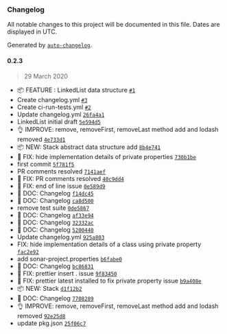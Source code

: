 ### Changelog

All notable changes to this project will be documented in this file. Dates are displayed in UTC.

Generated by [`auto-changelog`](https://github.com/CookPete/auto-changelog).

#### 0.2.3

> 29 March 2020

- 📦 FEATURE : LinkedList data structure [`#1`](https://github.com/sagar-gavhane/rahome/pull/1)
- Create changelog.yml [`#3`](https://github.com/sagar-gavhane/rahome/pull/3)
- Create ci-run-tests.yml [`#2`](https://github.com/sagar-gavhane/rahome/pull/2)
- Update changelog.yml [`26fa4a1`](https://github.com/sagar-gavhane/rahome/commit/26fa4a10312267f2fc06d8c3e80ded11bfc0bfde)
- LinkedList initial draft [`5e594d5`](https://github.com/sagar-gavhane/rahome/commit/5e594d5fc4228a9ad78f75fdc7115affe765d0e8)
- 👌 IMPROVE: remove, removeFirst, removeLast method add and lodash removed [`4e733d1`](https://github.com/sagar-gavhane/rahome/commit/4e733d1491a20d0cfc8386704c30584d17c4c0ba)
- 📦 NEW: Stack abstract data structure add [`8b4e741`](https://github.com/sagar-gavhane/rahome/commit/8b4e741d3a12b4c0c050e994a78543da021ecab7)
- 🐞 FIX: hide implementation details of private properties [`730b1be`](https://github.com/sagar-gavhane/rahome/commit/730b1be7512419739dee7d7ef551c0e5c34d763d)
- first commit [`5f781f5`](https://github.com/sagar-gavhane/rahome/commit/5f781f5917783bd3b6745aa866894e64c9049918)
- PR comments resolved [`7141aef`](https://github.com/sagar-gavhane/rahome/commit/7141aefc654151073177c6ba2a4bf33991ba6ea5)
- 🐞 FIX: PR comments resolved [`40c9dd4`](https://github.com/sagar-gavhane/rahome/commit/40c9dd439c142c3118ad5a8f68c72cfb9518a114)
- 🐞 FIX: end of line issue [`0e589d9`](https://github.com/sagar-gavhane/rahome/commit/0e589d9416ecfeb2ffb816b4f6256d5e3bfb4f63)
-  📖 DOC: Changelog [`f14dc45`](https://github.com/sagar-gavhane/rahome/commit/f14dc45d97b7f64641f389e5894806a2666496e6)
-  📖 DOC: Changelog [`ca8d500`](https://github.com/sagar-gavhane/rahome/commit/ca8d5005dd1772483a3c625db5e9e957dea1963e)
- remove test suite [`0de5867`](https://github.com/sagar-gavhane/rahome/commit/0de58671ee1eb79b4ed17571e0758c2bbeabc340)
-  📖 DOC: Changelog [`af33e94`](https://github.com/sagar-gavhane/rahome/commit/af33e9487e0a232a286a324d54f6ff66f213276e)
-  📖 DOC: Changelog [`32332ac`](https://github.com/sagar-gavhane/rahome/commit/32332ac2e5729ef416e36e580cef689c6c6757d0)
-  📖 DOC: Changelog [`5200440`](https://github.com/sagar-gavhane/rahome/commit/5200440e2996cce977d89118e693d79f8dbbf5c0)
- Update changelog.yml [`925a803`](https://github.com/sagar-gavhane/rahome/commit/925a803aac9217be44f080912c925a2d5326b844)
- FIX: hide implementation details of a class using private property [`fac2e92`](https://github.com/sagar-gavhane/rahome/commit/fac2e92f50f5fcc071254ebbfd50ddd5562a2515)
- add sonar-project.properties [`b6fabe0`](https://github.com/sagar-gavhane/rahome/commit/b6fabe08e587e365ff26d2cf732f6cb523c861e2)
-  📖 DOC: Changelog [`bc86831`](https://github.com/sagar-gavhane/rahome/commit/bc86831688c7dd844db77199aef3b036f748475e)
- 🐞 FIX: prettier insert . issue [`9f83450`](https://github.com/sagar-gavhane/rahome/commit/9f83450c66452e741acefc66ebead3dce8a00de0)
- 🐞 FIX: prettier latest installed to fix private property issue [`b9a408e`](https://github.com/sagar-gavhane/rahome/commit/b9a408e5179106a8dea6658853984ae2472f7984)
- 📦 NEW: Stack [`d1f12b2`](https://github.com/sagar-gavhane/rahome/commit/d1f12b2cfa0746401953c7017ccf9ed41ade95f3)
-  📖 DOC: Changelog [`7708289`](https://github.com/sagar-gavhane/rahome/commit/770828952ff1ac5aee38645b651dfbde6a0e502d)
- 👌 IMPROVE: remove, removeFirst, removeLast method add and lodash removed [`92e25d8`](https://github.com/sagar-gavhane/rahome/commit/92e25d8b79d98f0b32234537cf74c96388e9d246)
- update pkg.json [`25f06c7`](https://github.com/sagar-gavhane/rahome/commit/25f06c7a8015b3ef1c5fa40895ef8280b4d7f66b)
